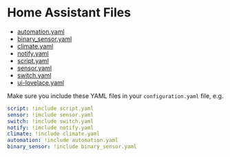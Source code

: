 # Home Assistant Files

* <a href="integrations/homeassistant/automation.yaml">automation.yaml</a>
* <a href="integrations/homeassistant/binary_sensor.yaml">binary_sensor.yaml</a>
* <a href="integrations/homeassistant/climate.yaml">climate.yaml</a>
* <a href="integrations/homeassistant/notify.yaml">notify.yaml</a>
* <a href="integrations/homeassistant/script.yaml">script.yaml</a>
* <a href="integrations/homeassistant/sensor.yaml">sensor.yaml</a>
* <a href="integrations/homeassistant/switch.yaml">switch.yaml</a>
* <a href="integrations/homeassistant/ui-lovelace.yaml">ui-lovelace.yaml</a>

Make sure you include these YAML files in your `configuration.yaml` file, e.g.
```yaml
script: !include script.yaml
sensor: !include sensor.yaml
switch: !include switch.yaml
notify: !include notify.yaml
climate: !include climate.yaml
automation: !include automation.yaml
binary_sensor: !include binary_sensor.yaml
```